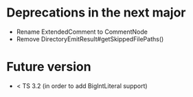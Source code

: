 ﻿# Deprecations in the next major

* Rename ExtendedComment to CommentNode
* Remove DirectoryEmitResult#getSkippedFilePaths()

# Future version

* < TS 3.2 (in order to add BigIntLiteral support)
